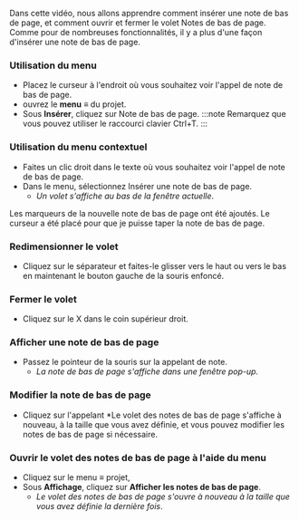 ﻿---
titre :  Note de bas de page et renvois - Intro (1A.3)
---
Dans cette vidéo, nous allons apprendre comment insérer une note de bas de page, et comment ouvrir et fermer le volet Notes de bas de page. Comme pour de nombreuses fonctionnalités, il y a plus d'une façon d'insérer une note de bas de page. 
### Utilisation du menu
-   Placez le curseur à l'endroit où vous souhaitez voir l'appel de note de bas de page. 
-   ouvrez le **menu** ≡ du projet. 
-   Sous **Insérer**, cliquez sur Note de bas de page.
:::note
Remarquez que vous pouvez utiliser le raccourci clavier Ctrl+T.
:::
### Utilisation du menu contextuel
-   Faites un clic droit dans le texte où vous souhaitez voir l'appel de note de bas de page. 
-   Dans le menu, sélectionnez Insérer une note de bas de page.   
    - *Un volet s'affiche au bas de la fenêtre actuelle*.  

Les marqueurs de la nouvelle note de bas de page ont été ajoutés. 
Le curseur a été placé pour que je puisse taper la note de bas de page. 
### Redimensionner le volet
-   Cliquez sur le séparateur et faites-le glisser vers le haut ou vers le bas en maintenant le bouton gauche de la souris enfoncé. 
### Fermer le volet
-   Cliquez sur le X dans le coin supérieur droit.
### Afficher une note de bas de page
-   Passez le pointeur de la souris sur la appelant de note.  
    - *La note de bas de page s'affiche dans une fenêtre pop-up.* 
### Modifier la note de bas de page
-   Cliquez sur l'appelant
*Le volet des notes de bas de page s'affiche à nouveau, à la taille que vous avez définie, et vous pouvez modifier les notes de bas de page si nécessaire.
### Ouvrir le volet des notes de bas de page à l'aide du menu
-   Cliquez sur le menu ≡ projet, 
-   Sous **Affichage**, cliquez sur **Afficher les notes de bas de page**.   
    -  *Le volet des notes de bas de page s'ouvre à nouveau à la taille que vous avez définie la dernière fois*. 


